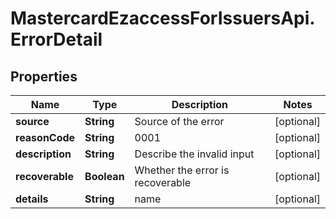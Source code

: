 # MastercardEzaccessForIssuersApi.ErrorDetail

## Properties

Name | Type | Description | Notes
------------ | ------------- | ------------- | -------------
**source** | **String** | Source of the error | [optional] 
**reasonCode** | **String** | 0001 | [optional] 
**description** | **String** | Describe the invalid input | [optional] 
**recoverable** | **Boolean** | Whether the error is recoverable | [optional] 
**details** | **String** | name | [optional] 


